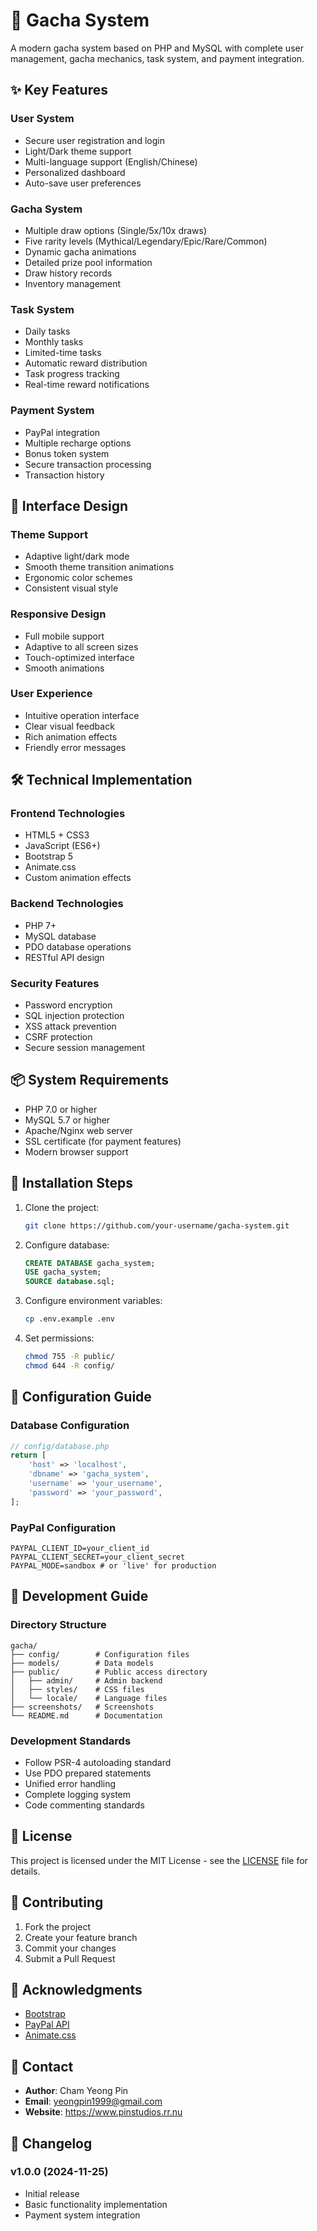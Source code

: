 # 🎲 Gacha System

A modern gacha system based on PHP and MySQL with complete user management, gacha mechanics, task system, and payment integration.

## ✨ Key Features

### User System
- Secure user registration and login
- Light/Dark theme support
- Multi-language support (English/Chinese)
- Personalized dashboard
- Auto-save user preferences

### Gacha System
- Multiple draw options (Single/5x/10x draws)
- Five rarity levels (Mythical/Legendary/Epic/Rare/Common)
- Dynamic gacha animations
- Detailed prize pool information
- Draw history records
- Inventory management

### Task System
- Daily tasks
- Monthly tasks
- Limited-time tasks
- Automatic reward distribution
- Task progress tracking
- Real-time reward notifications

### Payment System
- PayPal integration
- Multiple recharge options
- Bonus token system
- Secure transaction processing
- Transaction history

## 🎨 Interface Design

### Theme Support
- Adaptive light/dark mode
- Smooth theme transition animations
- Ergonomic color schemes
- Consistent visual style

### Responsive Design
- Full mobile support
- Adaptive to all screen sizes
- Touch-optimized interface
- Smooth animations

### User Experience
- Intuitive operation interface
- Clear visual feedback
- Rich animation effects
- Friendly error messages

## 🛠️ Technical Implementation

### Frontend Technologies
- HTML5 + CSS3
- JavaScript (ES6+)
- Bootstrap 5
- Animate.css
- Custom animation effects

### Backend Technologies
- PHP 7+
- MySQL database
- PDO database operations
- RESTful API design

### Security Features
- Password encryption
- SQL injection protection
- XSS attack prevention
- CSRF protection
- Secure session management

## 📦 System Requirements

- PHP 7.0 or higher
- MySQL 5.7 or higher
- Apache/Nginx web server
- SSL certificate (for payment features)
- Modern browser support

## 🚀 Installation Steps

1. Clone the project:
   ```bash
   git clone https://github.com/your-username/gacha-system.git
   ```

2. Configure database:
   ```sql
   CREATE DATABASE gacha_system;
   USE gacha_system;
   SOURCE database.sql;
   ```

3. Configure environment variables:
   ```bash
   cp .env.example .env
   ```

4. Set permissions:
   ```bash
   chmod 755 -R public/
   chmod 644 -R config/
   ```

## 📝 Configuration Guide

### Database Configuration
```php
// config/database.php
return [
    'host' => 'localhost',
    'dbname' => 'gacha_system',
    'username' => 'your_username',
    'password' => 'your_password',
];
```

### PayPal Configuration
```env
PAYPAL_CLIENT_ID=your_client_id
PAYPAL_CLIENT_SECRET=your_client_secret
PAYPAL_MODE=sandbox # or 'live' for production
```

## 🔧 Development Guide

### Directory Structure
```plaintext
gacha/
├── config/        # Configuration files
├── models/        # Data models
├── public/        # Public access directory
│   ├── admin/     # Admin backend
│   ├── styles/    # CSS files
│   └── locale/    # Language files
├── screenshots/   # Screenshots
└── README.md      # Documentation
```

### Development Standards
- Follow PSR-4 autoloading standard
- Use PDO prepared statements
- Unified error handling
- Complete logging system
- Code commenting standards

## 📄 License

This project is licensed under the MIT License - see the [LICENSE](LICENSE) file for details.

## 👥 Contributing

1. Fork the project
2. Create your feature branch
3. Commit your changes
4. Submit a Pull Request

## 🙏 Acknowledgments

- [Bootstrap](https://getbootstrap.com/)
- [PayPal API](https://developer.paypal.com/)
- [Animate.css](https://animate.style/)

## 📱 Contact

- **Author**: Cham Yeong Pin
- **Email**: yeongpin1999@gmail.com
- **Website**: https://www.pinstudios.rr.nu

## 🔄 Changelog

### v1.0.0 (2024-11-25)
- Initial release
- Basic functionality implementation
- Payment system integration 
